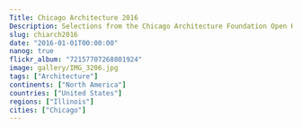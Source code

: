```yaml
---
Title: Chicago Architecture 2016
Description: Selections from the Chicago Architecture Foundation Open House 2016
slug: chiarch2016
date: "2016-01-01T00:00:00"
nanog: true
flickr_album: "72157707268801924"
image: gallery/IMG_3206.jpg
tags: ["Architecture"]
continents: ["North America"]
countries: ["United States"]
regions: ["Illinois"]
cities: ["Chicago"]
---
```

